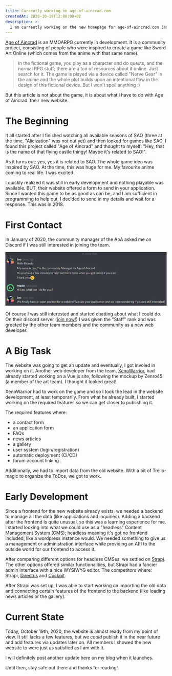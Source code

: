 ```yaml
---
title: Currently working on age-of-aincrad.com
createdAt: 2020-10-19T12:00:00+02
description: >-
  I am currently working on the new homepage for age-of-aincrad.com (an MMOARPG inspired by Sword Art Online). This is the current state.
---
```


[Age of Aincrad](https://age-of-aincrad.com/) is an MMOARPG currently in development.
It is a community project, consisting of people who were inspired to create a game like Sword Art Online (which comes from the anime with that same name).

> In the fictional game, you play as a character and do quests, and the normal RPG stuff; there are a ton of resources about it online. Just search for it.
> The game is played via a device called "Nerve Gear" in the anime and the whole plot builds upon an intentional flaw in the design of this fictional device. But I won't spoil anything :)

But this article is not about the game, it is about what I have to do with Age of Aincrad: their new website.

# The Beginning

It all started after I finished watching all available seasons of SAO (three at the time, "Alicization" was not out yet) and then looked for games like SAO.
I found this project called "Age of Aincrad" and thought to myself: "Hey, that is the name of that flying castle thingy! Maybe it's related to SAO!".

As it turns out: yes, yes it is related to SAO. The whole game idea was inspired by SAO.
At the time, this was huge for me. My favourite anime coming to real life. I was excited.

I quickly realized it was still in early development and nothing playable was available. BUT, their website offered a form to send in your application.
Since I wanted this game to be as good as can be, and I am sufficient in programming to help out, I decided to send in my details and wait for a response.
This was in 2018.

# First Contact

In January of 2020, the community manager of the AoA asked me on Discord if I was still interested in joining the team.

![Leo asking if I was still interested](/content-assets/2020-10-19-aoa-discord-message.png)

Of course I was still interested and started chatting about what I could do.
On their discord server ([join now!](https://discord.age-of-aincrad.com/)) I was given the "Staff" rank and was greeted by the other team members and the community as a new web developer.

# A Big Task

The website was going to get an update and eventually, I got involed in working on it.
Another web developer from the team, [XenoWarrior](https://github.com/XenoWarrior), had already started working on a Vue.js site, following the mockup by Zenro45 (a member of the art team).
I thought it looked great!

XenoWarrior had to work on the game and so I took the lead in the website development, at least temporarily.
From what he already built, I started working on the required features so we can get closer to publishing it.

The required features where:

- a contact form
- an application form
- FAQs
- news articles
- a gallery
- user system (login/registration)
- automatic deployment (CI/CD)
- forum account linking

Additionally, we had to import data from the old website.
With a bit of Trello-magic to organize the ToDos, we got to work.

# Early Development

Since a frontend for the new website already exists, we needed a backend to manage all the data (like applications and inquiries).
Adding a backend after the frontend is quite unusual, so this was a learning experience for me.
I started looking into what we could use as a "headless" Content Management System (CMS); headless meaning it's got no frontend included, like a wordpress instance would.
We needed something to give us a management or administration interface while providing an API to the outside world for our frontend to access it.

After comparing different options for headless CMSes, we settled on [Strapi](https://strapi.io).
The other options offered similar functionalities, but Strapi had a fancier admin interface with a nice WYSIWYG editor.
The competitors where: Strapi, [Directus](https://directus.io/) and [Cockpit](https://getcockpit.com/).

After Strapi was set up, I was able to start working on importing the old data and connecting certain features of the frontend to the backend (like loading news articles or the gallery).

# Current State

Today, October 19th, 2020, the website is almost ready from my point of view.
It still lacks a few features, but we _could_ publish it in the near future and add features via updates later on.
All members I showed the new website to were just as satisfied as I am with it.

I will definitely post another update here on my blog when it launches.

Until then, stay safe out there and thanks for reading!
